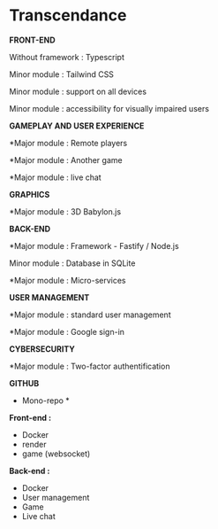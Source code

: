 # Transcendance

**FRONT-END**

Without framework : Typescript

Minor module : Tailwind CSS

Minor module : support on all devices

Minor module : accessibility for visually impaired users

**GAMEPLAY AND USER EXPERIENCE**

*Major module : Remote players

*Major module : Another game

*Major module : live chat

**GRAPHICS**

*Major module : 3D Babylon.js

**BACK-END**

*Major module : Framework - Fastify / Node.js

Minor module : Database in SQLite

*Major module : Micro-services

**USER MANAGEMENT**

*Major module : standard user management

*Major module : Google sign-in

**CYBERSECURITY**

*Major module : Two-factor authentification 

**GITHUB**

- Mono-repo *

**Front-end :** 

- Docker
- render
- game (websocket)

**Back-end :** 

- Docker
- User management
- Game
- Live chat


